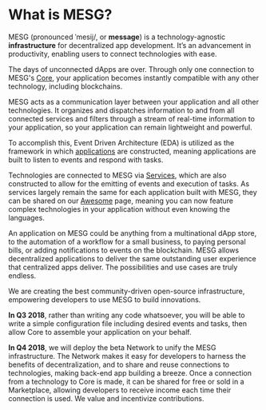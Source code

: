 # What is MESG?

MESG \(pronounced ˈmesij/, or **message**\) is a technology-agnostic **infrastructure** for decentralized app development. It’s an advancement in productivity, enabling users to connect technologies with ease.

The days of unconnected dApps are over. Through only one connection to MESG's [Core](core.md), your application becomes instantly compatible with any other technology, including blockchains. 

MESG acts as a communication layer between your application and all other technologies. It organizes and dispatches information to and from all connected services and filters through a stream of real-time information to your application, so your application can remain lightweight and powerful.

To accomplish this, Event Driven Architecture \(EDA\) is utilized as the framework in which [applications](../application/what-is-an-application.md) are constructed, meaning applications are built to listen to events and respond with tasks. 

Technologies are connected to MESG via [Services](../service/what-is-a-service.md), which are also constructed to allow for the emitting of events and execution of tasks. As services largely remain the same for each application built with MESG, they can be shared on our [Awesome](https://github.com/mesg-foundation/awesome) page, meaning you can now feature complex technologies in your application without even knowing the languages.

An application on MESG could be anything from a multinational dApp store, to the automation of a workflow for a small business, to paying personal bills, or adding notifications to events on the blockchain. MESG allows decentralized applications to deliver the same outstanding user experience that centralized apps deliver. The possibilities and use cases are truly endless.

We are creating the best community-driven open-source infrastructure, empowering developers to use MESG to build innovations.

**In Q3 2018**, rather than writing any code whatsoever, you will be able to write a simple configuration file including desired events and tasks, then allow Core to assemble your application on your behalf.

**In Q4 2018**, we will deploy the beta Network to unify the MESG infrastructure. The Network makes it easy for developers to harness the benefits of decentralization, and to share and reuse connections to technologies, making back-end app building a breeze. Once a connection from a technology to Core is made, it can be shared for free or sold in a Marketplace, allowing developers to receive income each time their connection is used. We value and incentivize contributions.

  


